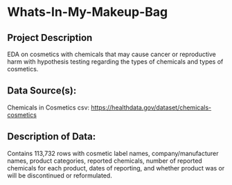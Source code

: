 # Whats-In-My-Makeup-Bag
## Project Description
EDA on cosmetics with chemicals that may cause cancer or reproductive harm with hypothesis testing regarding the types of chemicals and types of cosmetics.

## Data Source(s): 
Chemicals in Cosmetics csv: https://healthdata.gov/dataset/chemicals-cosmetics

## Description of Data: 
Contains 113,732 rows with cosmetic label names, company/manufacturer names, product categories, reported chemicals, number of reported chemicals for each product, dates of reporting, and whether product was or will be discontinued or reformulated.
